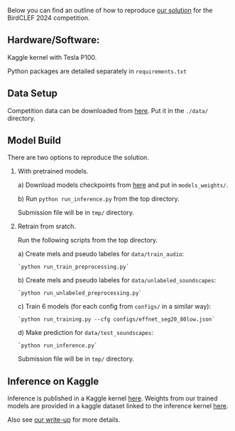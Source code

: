 Below you can find an outline of how to reproduce [our solution](https://www.kaggle.com/competitions/birdclef-2024/discussion/512197) for the BirdCLEF 2024 competition.


## Hardware/Software:

Kaggle kernel with Tesla P100.

Python packages are detailed separately in `requirements.txt`


## Data Setup

Competition data can be downloaded from [here](https://www.kaggle.com/competitions/birdclef-2024/data). Put it in the `./data/` directory.


## Model Build

There are two options to reproduce the solution.
1) With pretrained models.
    
    a) Download models checkpoints from [here](https://www.kaggle.com/datasets/chemrovkirill/birdclef24-final) and put in `models_weights/`.

    b) Run `python run_inference.py` from the top directory.

    Submission file will be in `tmp/` directory.

2) Retrain from sratch.

    Run the following scripts from the top directory.
    
    a) Create mels and pseudo labeles for `data/train_audio`:
    
       `python run_train_preprocessing.py`
    
    b) Create mels and pseudo labeles for `data/unlabeled_soundscapes`:
    
       `python run_unlabeled_preprocessing.py` 
    
    c) Train 6 models (for each config from `configs/` in a similar way):

       `python run_training.py --cfg configs/effnet_seg20_80low.json`
    
    d) Make prediction for `data/test_soundscapes`:
    
       `python run_inference.py`

    Submission file will be in `tmp/` directory.


## Inference on Kaggle

Inference is published in a Kaggle kernel [here](https://www.kaggle.com/code/chemrovkirill/birdclef-2024-1st-place-inference). Weights from our trained models are provided in a kaggle dataset linked to the inference kernel [here](https://www.kaggle.com/datasets/chemrovkirill/birdclef24-final).

Also see [our write-up](https://www.kaggle.com/competitions/birdclef-2024/discussion/512197) for more details.
